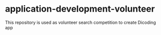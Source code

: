 # application-development-volunteer

This repository is used as volunteer search competition to create Dicoding app
